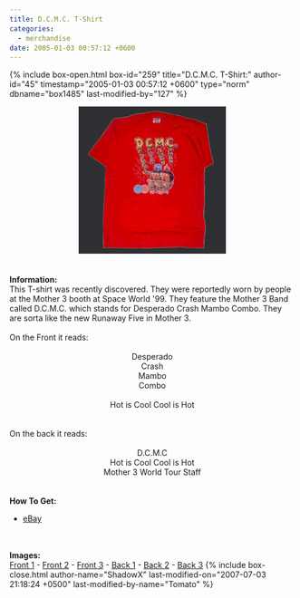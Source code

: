 ```yaml
---
title: D.C.M.C. T-Shirt
categories:
  - merchandise
date: 2005-01-03 00:57:12 +0600
---
```

{% include box-open.html box-id="259" title="D.C.M.C. T-Shirt:" author-id="45" timestamp="2005-01-03 00:57:12 +0600" type="norm" dbname="box1485" last-modified-by="127" %}
	<center>
	<img src="/merchandise/images/dcmc_tshirt_title.jpg" border="0" alt="D.C.M.C. T-Shirt" />
	</center>
	<br /><br />
	<b>Information:</b>
	<br />
	This T-shirt was recently discovered. They were reportedly worn by people at the 
	Mother 3 booth at Space World '99. They feature the Mother 3 Band called D.C.M.C. 
	which stands for Desperado Crash Mambo Combo. They are sorta like the new Runaway 
	Five in Mother 3.
	<br /><br />
	On the Front it reads:<center>
	<br />
	Desperado<br />
	Crash<br />
	Mambo<br />
	Combo<br />
	<br />
	Hot is Cool  Cool is Hot</center>
	<br /><br />
	On the back it reads: <center>
	<br />
	D.C.M.C<br />
	Hot is Cool  Cool is Hot<br />
	Mother 3 World Tour Staff</center>
	<br /><br />
	<b>How To Get:</b>
	<br />
	<ul>
	<li><a href="http://www.ebay.com">eBay</a></li>
	</ul>
	<br /><br />
	<b>Images:</b>
	<br />
	<a href="/merchandise/images/dcmc_tshirt_front1.jpg">Front 1</a> - <a href="/merchandise/images/dcmc_tshirt_front2.jpg">Front 2</a> - <a href="/merchandise/images/dcmc_tshirt_front3.jpg">Front 3</a> - 
	<a href="/merchandise/images/dcmc_tshirt_back1.jpg">Back 1</a> - <a href="/merchandise/images/dcmc_tshirt_back2.jpg">Back 2</a> - <a href="/merchandise/images/dcmc_tshirt_back3.jpg">Back 3</a>
{% include box-close.html author-name="ShadowX" last-modified-on="2007-07-03 21:18:24 +0500" last-modified-by-name="Tomato" %}
